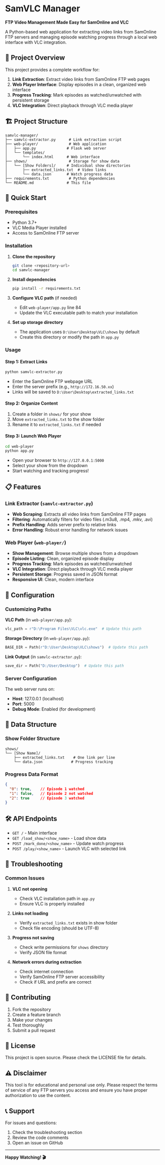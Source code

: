 # SamVLC Manager

**FTP Video Management Made Easy for SamOnline and VLC**

A Python-based web application for extracting video links from SamOnline FTP servers and managing episode watching progress through a local web interface with VLC integration.

## 🎯 Project Overview

This project provides a complete workflow for:
1. **Link Extraction**: Extract video links from SamOnline FTP web pages
2. **Web Player Interface**: Display episodes in a clean, organized web interface
3. **Progress Tracking**: Mark episodes as watched/unwatched with persistent storage
4. **VLC Integration**: Direct playback through VLC media player

## 🏗️ Project Structure

```
samvlc-manager/
├── samvlc-extractor.py      # Link extraction script
├── web-player/              # Web application
│   ├── app.py              # Flask web server
│   └── templates/
│       └── index.html      # Web interface
├── shows/                   # Storage for show data
│   └── [Show Folders]/     # Individual show directories
│       ├── extracted_links.txt  # Video links
│       └── data.json       # Watch progress data
├── requirements.txt         # Python dependencies
└── README.md               # This file
```

## 🚀 Quick Start

### Prerequisites

- Python 3.7+
- VLC Media Player installed
- Access to SamOnline FTP server

### Installation

1. **Clone the repository**
   ```bash
   git clone <repository-url>
   cd samvlc-manager
   ```

2. **Install dependencies**
   ```bash
   pip install -r requirements.txt
   ```

3. **Configure VLC path** (if needed)
   - Edit `web-player/app.py` line 84
   - Update the VLC executable path to match your installation

4. **Set up storage directory**
   - The application uses `D:\User\Desktop\VLC\shows` by default
   - Create this directory or modify the path in `app.py`

### Usage

#### Step 1: Extract Links
```bash
python samvlc-extractor.py
```
- Enter the SamOnline FTP webpage URL
- Enter the server prefix (e.g., `http://172.16.50.xx`)
- Links will be saved to `D:\User\Desktop\extracted_links.txt`

#### Step 2: Organize Content
1. Create a folder in `shows/` for your show
2. Move `extracted_links.txt` to the show folder
3. Rename it to `extracted_links.txt` if needed

#### Step 3: Launch Web Player
```bash
cd web-player
python app.py
```
- Open your browser to `http://127.0.0.1:5000`
- Select your show from the dropdown
- Start watching and tracking progress!

## 📋 Features

### Link Extractor (`samvlc-extractor.py`)
- **Web Scraping**: Extracts all video links from SamOnline FTP pages
- **Filtering**: Automatically filters for video files (.m3u8, .mp4, .mkv, .avi)
- **Prefix Handling**: Adds server prefix to relative links
- **Error Handling**: Robust error handling for network issues

### Web Player (`web-player/`)
- **Show Management**: Browse multiple shows from a dropdown
- **Episode Listing**: Clean, organized episode display
- **Progress Tracking**: Mark episodes as watched/unwatched
- **VLC Integration**: Direct playback through VLC media player
- **Persistent Storage**: Progress saved in JSON format
- **Responsive UI**: Clean, modern interface

## 🔧 Configuration

### Customizing Paths

**VLC Path** (in `web-player/app.py`):
```python
vlc_path = r"D:\Program Files\VLC\vlc.exe"  # Update this path
```

**Storage Directory** (in `web-player/app.py`):
```python
BASE_DIR = Path(r"D:\User\Desktop\VLC\shows")  # Update this path
```

**Link Output** (in `samvlc-extractor.py`):
```python
save_dir = Path("D:/User/Desktop")  # Update this path
```

### Server Configuration

The web server runs on:
- **Host**: 127.0.0.1 (localhost)
- **Port**: 5000
- **Debug Mode**: Enabled (for development)

## 📁 Data Structure

### Show Folder Structure
```
shows/
└── [Show Name]/
    ├── extracted_links.txt    # One link per line
    └── data.json             # Progress tracking
```

### Progress Data Format
```json
{
  "0": true,    // Episode 1 watched
  "1": false,   // Episode 2 not watched
  "2": true     // Episode 3 watched
}
```

## 🛠️ API Endpoints

- `GET /` - Main interface
- `GET /load_show/<show_name>` - Load show data
- `POST /mark_done/<show_name>` - Update watch progress
- `POST /play/<show_name>` - Launch VLC with selected link

## 🐛 Troubleshooting

### Common Issues

1. **VLC not opening**
   - Check VLC installation path in `app.py`
   - Ensure VLC is properly installed

2. **Links not loading**
   - Verify `extracted_links.txt` exists in show folder
   - Check file encoding (should be UTF-8)

3. **Progress not saving**
   - Check write permissions for `shows` directory
   - Verify JSON file format

4. **Network errors during extraction**
   - Check internet connection
   - Verify SamOnline FTP server accessibility
   - Check if URL and prefix are correct

## 🤝 Contributing

1. Fork the repository
2. Create a feature branch
3. Make your changes
4. Test thoroughly
5. Submit a pull request

## 📄 License

This project is open source. Please check the LICENSE file for details.

## ⚠️ Disclaimer

This tool is for educational and personal use only. Please respect the terms of service of any FTP servers you access and ensure you have proper authorization to use the content.

## 📞 Support

For issues and questions:
1. Check the troubleshooting section
2. Review the code comments
3. Open an issue on GitHub

---

**Happy Watching! 🎬**
